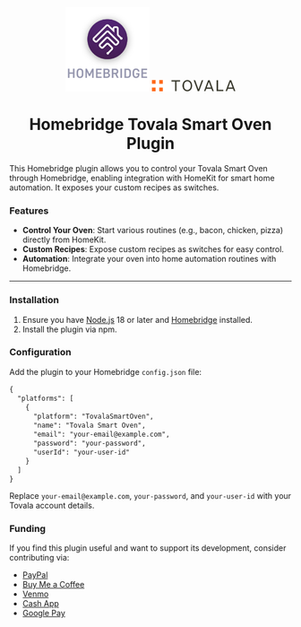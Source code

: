 <p align="center">

<img src="https://github.com/homebridge/branding/raw/latest/logos/homebridge-wordmark-logo-vertical.png" width="150">
<img src="tovala.svg" width="150">

</p>

<span align="center">

# Homebridge Tovala Smart Oven Plugin

</span>

This Homebridge plugin allows you to control your Tovala Smart Oven through Homebridge, enabling integration with HomeKit for smart home automation. It exposes your custom recipes as switches.

### Features

- **Control Your Oven**: Start various routines (e.g., bacon, chicken, pizza) directly from HomeKit.
- **Custom Recipes**: Expose custom recipes as switches for easy control.
- **Automation**: Integrate your oven into home automation routines with Homebridge.

---

### Installation

1. Ensure you have [Node.js](https://nodejs.org/) 18 or later and [Homebridge](https://github.com/homebridge/homebridge) installed.
2. Install the plugin via npm.

### Configuration

Add the plugin to your Homebridge `config.json` file:
```
{
  "platforms": [
    {
      "platform": "TovalaSmartOven",
      "name": "Tovala Smart Oven",
      "email": "your-email@example.com",
      "password": "your-password",
      "userId": "your-user-id"
    }
  ]
}
```
Replace `your-email@example.com`, `your-password`, and `your-user-id` with your Tovala account details.

### Funding

If you find this plugin useful and want to support its development, consider contributing via:

- [PayPal](https://paypal.me/kylewhirl?locale.x=en_US)
- [Buy Me a Coffee](https://www.buymeacoffee.com/kylewhirl)
- [Venmo](https://venmo.com/code?user_id=2312183555817472452)
- [Cash App](https://cash.app/$kylewhirl)
- [Google Pay](https://gpay.app.goo.gl/pay-kJ7CS28rkxN)

